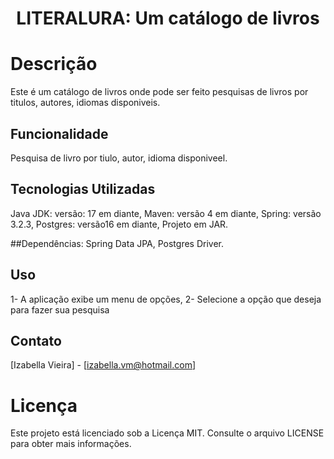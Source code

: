 # <h1 align="center">LITERALURA: Um catálogo de livros</h1>

# Descrição

Este é um catálogo de livros onde pode ser feito pesquisas de livros por titulos, autores, idiomas disponiveis.

## Funcionalidade
Pesquisa de livro por tiulo, autor, idioma disponiveel.

## Tecnologias Utilizadas
Java JDK: versão: 17 em diante,
Maven: versão 4 em diante,
Spring: versão 3.2.3,
Postgres: versão16 em diante,
Projeto em JAR.

##Dependências:
Spring Data JPA, 
Postgres Driver.

## Uso

1- A aplicação exibe um menu de opções,
2- Selecione a opção que deseja para fazer sua pesquisa

## Contato

[Izabella Vieira] - [izabella.vm@hotmail.com]

# Licença
Este projeto está licenciado sob a Licença MIT. Consulte o arquivo LICENSE para obter mais informações.



